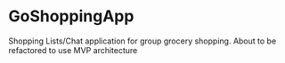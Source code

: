 # GoShoppingApp

Shopping Lists/Chat application for group grocery shopping.
About to be refactored to use MVP architecture
